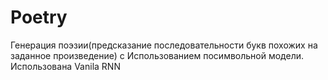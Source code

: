 # Poetry
Генерация поэзии(предсказание последовательности букв похожих на заданное произведение) c Использованием посимвольной модели.
Использована Vanila RNN
